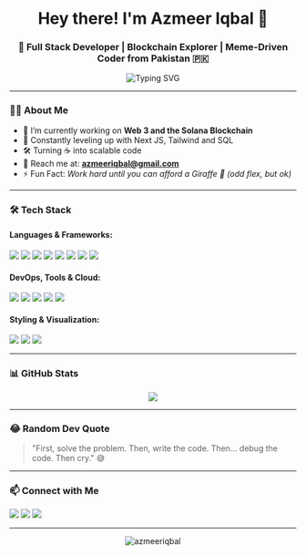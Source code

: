 <h1 align="center">Hey there! I'm Azmeer Iqbal 👋</h1>
<h3 align="center">🚀 Full Stack Developer | Blockchain Explorer | Meme-Driven Coder from Pakistan 🇵🇰</h3>

<p align="center">
  <img src="https://readme-typing-svg.herokuapp.com?font=Fira+Code&weight=500&size=24&pause=1000&color=38BDF8&center=true&vCenter=true&width=440&lines=Code.+Sleep.+Lift.+Repeat.;99%25+caffeine%2C+1%25+semicolons." alt="Typing SVG" />
</p>


---

### 👨‍💻 About Me

- 🔭 I’m currently working on **Web 3 and the Solana Blockchain**
- 🌱 Constantly leveling up with Next JS, Tailwind and SQL
- 🛠️ Turning ☕ into scalable code
- 📨 Reach me at: **azmeeriqbal@gmail.com**
- ⚡ Fun Fact: *Work hard until you can afford a Giraffe 🦒 (odd flex, but ok)*

---

### 🛠️ Tech Stack

#### Languages & Frameworks:
<p>
  <img src="https://img.shields.io/badge/-JavaScript-F7DF1E?logo=javascript&logoColor=black&style=for-the-badge" />
  <img src="https://img.shields.io/badge/-TypeScript-3178C6?logo=typescript&logoColor=white&style=for-the-badge" />
  <img src="https://img.shields.io/badge/-Python-3776AB?logo=python&logoColor=white&style=for-the-badge" />
  <img src="https://img.shields.io/badge/-C++-00599C?logo=c%2B%2B&logoColor=white&style=for-the-badge" />
  <img src="https://img.shields.io/badge/-Node.js-339933?logo=node.js&logoColor=white&style=for-the-badge" />
  <img src="https://img.shields.io/badge/-React-61DAFB?logo=react&logoColor=black&style=for-the-badge" />
  <img src="https://img.shields.io/badge/-Next.js-000000?logo=nextdotjs&logoColor=white&style=for-the-badge" />
  <img src="https://img.shields.io/badge/-Express-000000?logo=express&logoColor=white&style=for-the-badge" />
</p>

#### DevOps, Tools & Cloud:
<p>
  <img src="https://img.shields.io/badge/-Docker-2496ED?logo=docker&logoColor=white&style=for-the-badge" />
  <img src="https://img.shields.io/badge/-Firebase-FFCA28?logo=firebase&logoColor=black&style=for-the-badge" />
  <img src="https://img.shields.io/badge/-Microsoft%20Azure-0078D4?logo=microsoftazure&logoColor=white&style=for-the-badge" />
  <img src="https://img.shields.io/badge/-Git-F05032?logo=git&logoColor=white&style=for-the-badge" />
  <img src="https://img.shields.io/badge/-Jenkins-D24939?logo=jenkins&logoColor=white&style=for-the-badge" />
</p>

#### Styling & Visualization:
<p>
  <img src="https://img.shields.io/badge/-Tailwind%20CSS-38BDF8?logo=tailwindcss&logoColor=white&style=for-the-badge" />
  <img src="https://img.shields.io/badge/-D3.js-F9A03C?logo=d3.js&logoColor=black&style=for-the-badge" />
  <img src="https://img.shields.io/badge/-Chart.js-FF6384?logo=chartdotjs&logoColor=white&style=for-the-badge" />
</p>

---

### 📊 GitHub Stats

<p align="center">
  <img src="https://github-readme-streak-stats.herokuapp.com/?user=aazmeeriqbal&theme=tokyonight&hide_border=true" />
</p>

---

### 😂 Random Dev Quote

> "First, solve the problem. Then, write the code. Then… debug the code. Then cry." 😅

---

### 📫 Connect with Me

<p align="left">
  <a href="mailto:azmeeriqbal@gmail.com"><img src="https://img.shields.io/badge/Gmail-D14836?logo=gmail&logoColor=white&style=for-the-badge" /></a>
  <a href="https://linkedin.com/in/azmeeriqbal"><img src="https://img.shields.io/badge/-LinkedIn-0077B5?logo=linkedin&logoColor=white&style=for-the-badge" /></a>
  <a href="https://twitter.com/azmeeriqbal"><img src="https://img.shields.io/badge/-Twitter-1DA1F2?logo=twitter&logoColor=white&style=for-the-badge" /></a>
</p>

---

<p align="center">
  <img src="https://komarev.com/ghpvc/?username=azmeeriqbal&label=Profile%20views&color=0e75b6&style=flat" alt="azmeeriqbal" />
</p>
